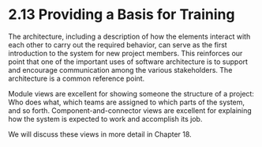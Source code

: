 2.13 Providing a Basis for Training
===

The architecture, including a description of how the elements interact with each other to carry out the required behavior, can serve as the first introduction to the system for new project members. This reinforces our point that one of the important uses of software architecture is to support and encourage communication among the various stakeholders. The architecture is a common reference point.

Module views are excellent for showing someone the structure of a project: Who does what, which teams are assigned to which parts of the system, and so forth. Component-and-connector views are excellent for explaining how the system is expected to work and accomplish its job.

We will discuss these views in more detail in Chapter 18.